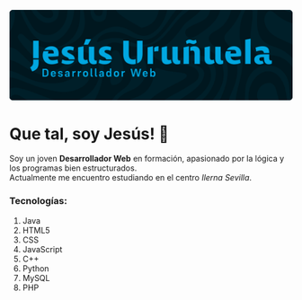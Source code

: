 ![Banner_Perfil](github_banner.png)
# Que tal, soy Jesús! 👋

Soy un joven **Desarrollador Web** en formación, apasionado por la lógica y los programas bien estructurados.
<br>
Actualmente me encuentro estudiando en el centro *Ilerna Sevilla*.

### Tecnologías:
1. Java
2. HTML5
3. CSS
4. JavaScript
5. C++
6. Python
7. MySQL
8. PHP

<!--
**JesusUruGar/JesusUruGar** is a ✨ _special_ ✨ repository because its `README.md` (this file) appears on your GitHub profile.

Here are some ideas to get you started:

- 🔭 I’m currently working on ...
- 🌱 I’m currently learning ...
- 👯 I’m looking to collaborate on ...
- 🤔 I’m looking for help with ...
- 💬 Ask me about ...
- 📫 How to reach me: ...
- 😄 Pronouns: ...
- ⚡ Fun fact: ...
-->
